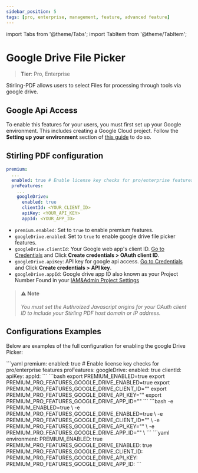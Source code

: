 ```yaml
---
sidebar_position: 5
tags: [pro, enterprise, management, feature, advanced feature]
---
```


import Tabs from '@theme/Tabs';
import TabItem from '@theme/TabItem';

# Google Drive File Picker
> **Tier**: Pro, Enterprise

Stirling-PDF allows users to select Files for processing through tools via google drive.

## Google Api Access
To enable this features for your users, you must first set up your Google environment. This includes creating a Google Cloud project. Follow the **Setting up your environment** section of [this guide](https://developers.google.com/workspace/drive/picker/guides/overview#setup) to do so.

## Stirling PDF configuration

```yaml
premium:
  ...
  enabled: true # Enable license key checks for pro/enterprise features
  proFeatures:
    ...
    googleDrive:
      enabled: true
      clientId: <YOUR_CLIENT_ID>
      apiKey: <YOUR_API_KEY>
      appId: <YOUR_APP_ID>
```
- `premium.enabled`: Set to `true` to enable premium features. 
- `googleDrive.enabled`: Set to `true` to enable google drive file picker features. 
- `googleDrive.clientId`: Your Google web app's client ID. [Go to Credentials](https://console.cloud.google.com/apis/credentials) and Click **Create credentials > OAuth client ID**.
- `googleDrive.apiKey`: API key for google api access. [Go to Credentials](https://console.cloud.google.com/apis/credentials) and Click **Create credentials > API key**.
- `googleDrive.appId`: Google drive app ID also known as your Project Number Found in your [IAM&Admin Project Settings](https://console.cloud.google.com/iam-admin/settings)


 > #### ⚠️ Note
> _You must set the Authroized Javascript origins for your OAuth client ID to include your Stirling PDF host domain or IP address._

## Configurations Examples
Below are examples of the full configuration for enabling the google Drive Picker:

<Tabs groupId="config-methods">
  <TabItem value="settings" label="Settings File">
    ```yaml
    premium:
      enabled: true # Enable license key checks for pro/enterprise features
      proFeatures:
        googleDrive:
          enabled: true
          clientId: <YOUR_CLIENT_ID>
          apiKey: <YOUR_API_KEY>
          appId: <YOUR_APP_ID>
    ```
  </TabItem>
  <TabItem value="local" label="Local Environment">
    ```bash
    export PREMIUM_ENABLED=true
    export PREMIUM_PRO_FEATURES_GOOGLE_DRIVE_ENABLED=true
    export PREMIUM_PRO_FEATURES_GOOGLE_DRIVE_CLIENT_ID="<YOUR_CLIENT_ID>"
    export PREMIUM_PRO_FEATURES_GOOGLE_DRIVE_API_KEY="<YOUR_API_KEY>"
    export PREMIUM_PRO_FEATURES_GOOGLE_DRIVE_APP_ID="<YOUR_APP_ID>"
    ```
  </TabItem>
  <TabItem value="docker-run" label="Docker Run">
    ```bash
    -e PREMIUM_ENABLED=true \
    -e PREMIUM_PRO_FEATURES_GOOGLE_DRIVE_ENABLED=true \
    -e PREMIUM_PRO_FEATURES_GOOGLE_DRIVE_CLIENT_ID="<YOUR_CLIENT_ID>" \
    -e PREMIUM_PRO_FEATURES_GOOGLE_DRIVE_API_KEY="<YOUR_API_KEY>" \
    -e PREMIUM_PRO_FEATURES_GOOGLE_DRIVE_APP_ID="<YOUR_APP_ID>" \
    ```
  </TabItem>
  <TabItem value="docker-compose" label="Docker Compose">
    ```yaml
    environment:
      PREMIUM_ENABLED: true
      PREMIUM_PRO_FEATURES_GOOGLE_DRIVE_ENABLED: true
      PREMIUM_PRO_FEATURES_GOOGLE_DRIVE_CLIENT_ID: <YOUR_CLIENT_ID>
      PREMIUM_PRO_FEATURES_GOOGLE_DRIVE_API_KEY: <YOUR_API_KEY>
      PREMIUM_PRO_FEATURES_GOOGLE_DRIVE_APP_ID: <YOUR_APP_ID>
    ```
  </TabItem>
</Tabs>